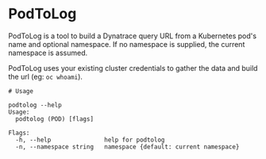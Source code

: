 # PodToLog

PodToLog is a tool to build a Dynatrace query URL from a Kubernetes pod's name and optional namespace. If no namespace is supplied, the current namespace is assumed. 

PodToLog uses your existing cluster credentials to gather the data and build the url (eg: `oc whoami`).

```
# Usage

podtolog --help
Usage:
  podtolog (POD) [flags]

Flags:
  -h, --help               help for podtolog
  -n, --namespace string   namespace {default: current namespace}
```
